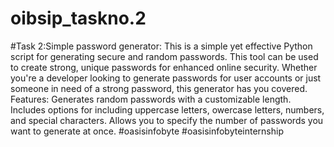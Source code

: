 # oibsip_taskno.2
#Task 2:Simple password generator:
This is a simple yet effective Python script for generating secure and random passwords. This tool can be used to create strong, unique passwords for enhanced online security. Whether you're a developer looking to generate passwords for user accounts or just someone in need of a strong password, this generator has you covered.
Features:
Generates random passwords with a customizable length.
Includes options for including uppercase letters, owercase letters, numbers, and special characters. Allows you to specify the number of passwords you want to generate at once.
#oasisinfobyte #oasisinfobyteinternship
